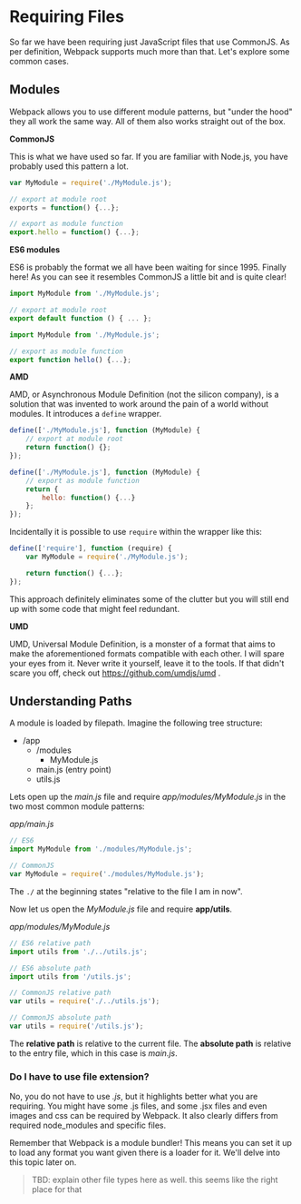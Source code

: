 # Requiring Files

So far we have been requiring just JavaScript files that use CommonJS. As per definition, Webpack supports much more than that. Let's explore some common cases.

## Modules

Webpack allows you to use different module patterns, but "under the hood" they all work the same way. All of them also works straight out of the box.

**CommonJS**

This is what we have used so far. If you are familiar with Node.js, you have probably used this pattern a lot.

```javascript
var MyModule = require('./MyModule.js');

// export at module root
exports = function() {...};

// export as module function
export.hello = function() {...};
```

**ES6 modules**

ES6 is probably the format we all have been waiting for since 1995. Finally here! As you can see it resembles CommonJS a little bit and is quite clear!

```javascript
import MyModule from './MyModule.js';

// export at module root
export default function () { ... };
```

```javascript
import MyModule from './MyModule.js';

// export as module function
export function hello() {...};
```

**AMD**

AMD, or Asynchronous Module Definition (not the silicon company), is a solution that was invented to work around the pain of a world without modules. It introduces a `define` wrapper.

```javascript
define(['./MyModule.js'], function (MyModule) {
    // export at module root
    return function() {};
});
```

```javascript
define(['./MyModule.js'], function (MyModule) {
    // export as module function
    return {
        hello: function() {...}
    };
});
```

Incidentally it is possible to use `require` within the wrapper like this:

```javascript
define(['require'], function (require) {
    var MyModule = require('./MyModule.js');

    return function() {...};
});
```

This approach definitely eliminates some of the clutter but you will still end up with some code that might feel redundant.

**UMD**

UMD, Universal Module Definition, is a monster of a format that aims to make the aforementioned formats compatible with each other. I will spare your eyes from it. Never write it yourself, leave it to the tools. If that didn't scare you off, check out https://github.com/umdjs/umd .

## Understanding Paths

A module is loaded by filepath. Imagine the following tree structure:

- /app
  - /modules
    - MyModule.js
  - main.js (entry point)
  - utils.js

Lets open up the *main.js* file and require *app/modules/MyModule.js* in the two most common module patterns:

*app/main.js*
```javascript
// ES6
import MyModule from './modules/MyModule.js';

// CommonJS
var MyModule = require('./modules/MyModule.js');
```

The `./` at the beginning states "relative to the file I am in now".

Now let us open the *MyModule.js* file and require **app/utils**.

*app/modules/MyModule.js*
```javascript
// ES6 relative path
import utils from './../utils.js';

// ES6 absolute path
import utils from '/utils.js';

// CommonJS relative path
var utils = require('./../utils.js');

// CommonJS absolute path
var utils = require('/utils.js');
```
The **relative path** is relative to the current file. The **absolute path** is relative to the entry file, which in this case is *main.js*.

### Do I have to use file extension?

No, you do not have to use *.js*, but it highlights better what you are requiring. You might have some .js files, and some .jsx files and even images and css can be required by Webpack. It also clearly differs from required node_modules and specific files.

Remember that Webpack is a module bundler! This means you can set it up to load any format you want given there is a loader for it. We'll delve into this topic later on.

> TBD: explain other file types here as well. this seems like the right place for that

